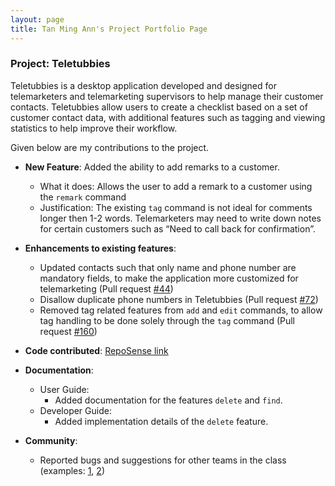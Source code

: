```yaml
---
layout: page
title: Tan Ming Ann's Project Portfolio Page
---
```


### Project: Teletubbies

Teletubbies is a desktop application developed and designed for telemarketers and telemarketing supervisors to help manage their customer contacts. Teletubbies allow users to create a checklist based on a set of customer contact data, with additional features such as tagging and viewing statistics to help improve their workflow.

Given below are my contributions to the project.

* **New Feature**: Added the ability to add remarks to a customer.
  * What it does: Allows the user to add a remark to a customer using the `remark` command
  * Justification: The existing `tag` command is not ideal for comments longer then 1-2 words. Telemarketers may need to write down notes for certain customers such as “Need to call back for confirmation”.

* **Enhancements to existing features**:
  * Updated contacts such that only name and phone number are mandatory fields, to make the application more customized for telemarketing (Pull request [\#44](https://github.com/AY2122S1-CS2103T-W15-4/tp/pull/44))
  * Disallow duplicate phone numbers in Teletubbies (Pull request [\#72](https://github.com/AY2122S1-CS2103T-W15-4/tp/pull/72))
  * Removed tag related features from `add` and `edit` commands, to allow tag handling to be done solely through the `tag` command (Pull request [\#160](https://github.com/AY2122S1-CS2103T-W15-4/tp/pull/160))

* **Code contributed**: [RepoSense link](https://nus-cs2103-ay2122s1.github.io/tp-dashboard/?search=skythefire&sort=groupTitle&sortWithin=title&since=2021-09-17&timeframe=commit&mergegroup=&groupSelect=groupByRepos&breakdown=false&tabOpen=true&tabType=authorship&tabAuthor=skythefire&tabRepo=AY2122S1-CS2103T-W15-4%2Ftp%5Bmaster%5D&authorshipIsMergeGroup=false&authorshipFileTypes=docs~functional-code~test-code~other&authorshipIsBinaryFileTypeChecked=false)

* **Documentation**:
  * User Guide:
    * Added documentation for the features `delete` and `find`.
  * Developer Guide:
    * Added implementation details of the `delete` feature.

* **Community**:
  * Reported bugs and suggestions for other teams in the class (examples: [1](https://github.com/skythefire/ped/issues/1), [2](https://github.com/skythefire/ped/issues/4))
